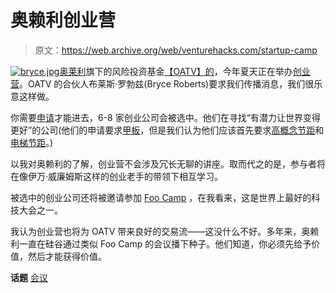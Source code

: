 # 奥赖利创业营

> 原文：<https://web.archive.org/web/venturehacks.com/startup-camp>

[![bryce.jpg](img/e5b60d8e5b4f12f1584b5eeb7a083db9.png)](https://web.archive.org/web/20221006034537/http://venturehacks.com/bryce)[奥莱利](https://web.archive.org/web/20221006034537/http://www.oreilly.com/)旗下的风险投资基金[【OATV】的](https://web.archive.org/web/20221006034537/http://oatventures.com/)，今年夏天正在举办[创业营](https://web.archive.org/web/20221006034537/http://radar.oreilly.com/archives/2008/05/oreilly-alphatech-ventures-startup-camp.html)。OATV 的合伙人布莱斯·罗勃兹(Bryce Roberts)要求我们传播消息，我们很乐意这样做。

你需要[申请](https://web.archive.org/web/20221006034537/http://oatventures.com/foo/)才能进去，6-8 家创业公司会被选中。他们在寻找“有潜力让世界变得更好”的公司(他们的申请要求[甲板](/web/20221006034537/https://venturehacks.com/articles/deck)，但是我们认为他们应该首先要求[高概念节距](/web/20221006034537/https://venturehacks.com/articles/high-concept-pitch)和[电梯节距](/web/20221006034537/https://venturehacks.com/articles/elevator-pitch)。)

以我对奥赖利的了解，创业营不会涉及冗长无聊的讲座。取而代之的是，参与者将在像伊万·威廉姆斯这样的创业老手的带领下相互学习。

被选中的创业公司还将被邀请参加 [Foo Camp](https://web.archive.org/web/20221006034537/http://en.wikipedia.org/wiki/Foo_Camp) ，在我看来，这是世界上最好的科技大会之一。

我认为创业营也将为 OATV 带来良好的交易流——这没什么不好。多年来，奥赖利一直在硅谷通过类似 Foo Camp 的会议播下种子。他们知道，你必须先给予价值，然后才能获得价值。

**话题** [会议](https://web.archive.org/web/20221006034537/https://venturehacks.com/topics/conferences)